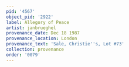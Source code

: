 ```yaml
---
pid: '4567'
object_pid: '2922'
label: Allegory of Peace
artist: janbrueghel
provenance_date: Dec 18 1987
provenance_location: London
provenance_text: 'Sale, Christie''s, Lot #73'
collection: provenance
order: '0079'
---
```

